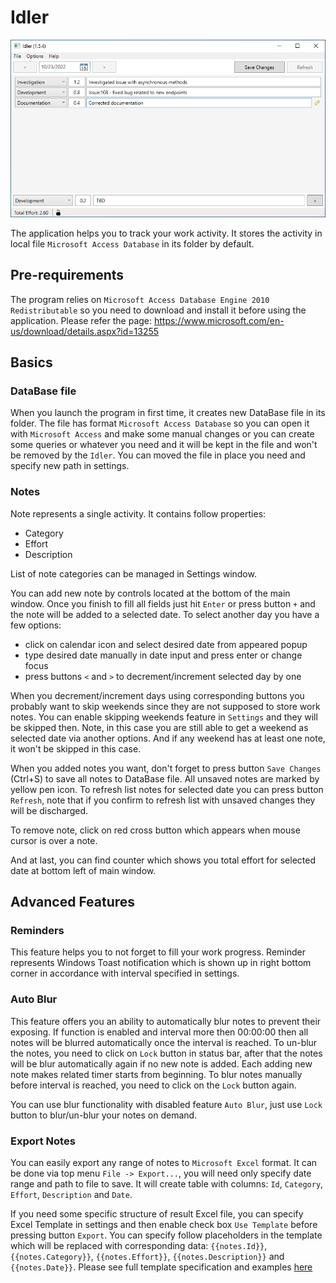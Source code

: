 # Idler

![image](images/main-window.png)

The application helps you to track your work activity. It stores the activity in local file `Microsoft Access Database` in its folder by default.

## Pre-requirements

The program relies on `Microsoft Access Database Engine 2010 Redistributable` so you need to download and install it before using the application. Please refer the page: https://www.microsoft.com/en-us/download/details.aspx?id=13255

## Basics

### DataBase file

When you launch the program in first time, it creates new DataBase file in its folder. The file has format `Microsoft Access Database` so you can open it with `Microsoft Access` and make some manual changes or you can create some queries or whatever you need and it will be kept in the file and won't be removed by the `Idler`. You can moved the file in place you need and specify new path in settings.

### Notes

Note represents a single activity. It contains follow properties:

- Category
- Effort
- Description

List of note categories can be managed in Settings window.

You can add new note by controls located at the bottom of the main window. Once you finish to fill all fields just hit `Enter` or press button `+` and the note will be added to a selected date. To select another day you have a few options:

- click on calendar icon and select desired date from appeared popup
- type desired date manually in date input and press enter or change focus
- press buttons `<` and `>` to decrement/increment selected day by one

When you decrement/increment days using corresponding buttons you probably want to skip weekends since they are not supposed to store work notes. You can enable skipping weekends feature in `Settings` and they will be skipped then. Note, in this case you are still able to get a weekend as selected date via another options. And if any weekend has at least one note, it won't be skipped in this case.

When you added notes you want, don't forget to press button `Save Changes` (Ctrl+S) to save all notes to DataBase file. All unsaved notes are marked by yellow pen icon. To refresh list notes for selected date you can press button `Refresh`, note that if you confirm to refresh list with unsaved changes they will be discharged.

To remove note, click on red cross button which appears when mouse cursor is over a note.

And at last, you can find counter which shows you total effort for selected date at bottom left of main window.

## Advanced Features

### Reminders

This feature helps you to not forget to fill your work progress. Reminder represents Windows Toast notification which is shown up in right bottom corner in accordance with interval specified in settings.

### Auto Blur

This feature offers you an ability to automatically blur notes to prevent their exposing. If function is enabled and interval more then 00:00:00 then all notes will be blurred automatically once the interval is reached. To un-blur the notes, you need to click on `Lock` button in status bar, after that the notes will be blur automatically again if no new note is added. Each adding new note makes related timer starts from beginning. To blur notes manually before interval is reached, you need to click on the `Lock` button again.

You can use blur functionality with disabled feature `Auto Blur`, just use `Lock` button to blur/un-blur your notes on demand.

### Export Notes

You can easily export any range of notes to `Microsoft Excel` format. It can be done via top menu `File -> Export...`, you will need only specify date range and path to file to save. It will create table with columns: `Id`, `Category`, `Effort`, `Description` and `Date`. 

If you need some specific structure of result Excel file, you can specify Excel Template in settings and then enable check box `Use Template` before pressing button `Export`. You can specify follow placeholders in the template which will be replaced with corresponding data: `{{notes.Id}}`, `{{notes.Category}}`, `{{notes.Effort}}`, `{{notes.Description}}` and `{{notes.Date}}`. Please see full template specification and examples [here](https://github.com/mini-software/MiniExcel/tree/1.31.1-1.31.2#fill-data-to-excel-template-)